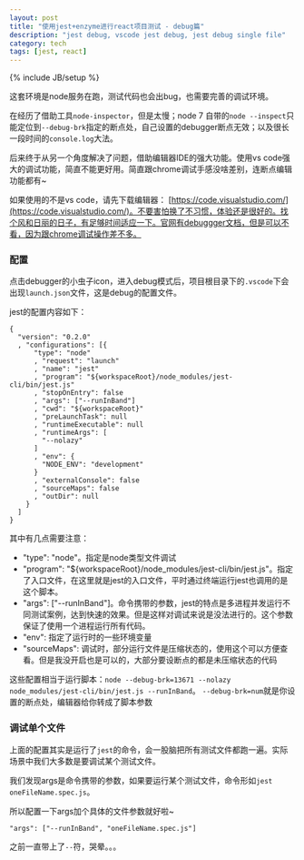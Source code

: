 ```yaml
---
layout: post
title: "使用jest+enzyme进行react项目测试 - debug篇"
description: "jest debug, vscode jest debug, jest debug single file"
category: tech
tags: [jest, react]
---
```

{% include JB/setup %}


这套环境是node服务在跑，测试代码也会出bug，也需要完善的调试环境。

在经历了借助工具`node-inspector`，但是太慢；node 7 自带的`node --inspect`只能定位到`--debug-brk`指定的断点处，自己设置的debugger断点无效；以及很长一段时间的`console.log`大法。

后来终于从另一个角度解决了问题，借助编辑器IDE的强大功能。使用vs code强大的调试功能，简直不能更好用。简直跟chrome调试手感没啥差别，连断点编辑功能都有~

如果使用的不是vs code，请先下载编辑器： [https://code.visualstudio.com/](https://code.visualstudio.com/)。不要害怕换了不习惯，体验还是很好的。找个风和日丽的日子，有足够时间适应一下。官网有debuggger文档，但是可以不看，因为跟chrome调试操作差不多。

### 配置

点击debugger的小虫子icon，进入debug模式后，项目根目录下的`.vscode`下会出现`launch.json`文件，这是debug的配置文件。

jest的配置内容如下：

    {
      "version": "0.2.0"
      , "configurations": [{
          "type": "node"
          , "request": "launch"
          , "name": "jest"
          , "program": "${workspaceRoot}/node_modules/jest-cli/bin/jest.js"
          , "stopOnEntry": false
          , "args": ["--runInBand"]
          , "cwd": "${workspaceRoot}"
          , "preLaunchTask": null
          , "runtimeExecutable": null
          , "runtimeArgs": [
            "--nolazy"
          ]
          , "env": {
            "NODE_ENV": "development"
          }
          , "externalConsole": false
          , "sourceMaps": false
          , "outDir": null
        }
      ]
    }


其中有几点需要注意：
 - "type": "node"。指定是node类型文件调试
 - "program": "${workspaceRoot}/node_modules/jest-cli/bin/jest.js"。指定了入口文件，在这里就是jest的入口文件，平时通过终端运行jest也调用的是这个脚本。
 - "args": ["--runInBand"]。命令携带的参数，jest的特点是多进程并发运行不同测试案例，达到快速的效果。但是这样对调试来说是没法进行的。这个参数保证了使用一个进程运行所有代码。
 - "env": 指定了运行时的一些环境变量
 - "sourceMaps": 调试时，部分运行文件是压缩状态的，使用这个可以方便查看。但是我没开启也是可以的，大部分要设断点的都是未压缩状态的代码

这些配置相当于运行脚本：`node --debug-brk=13671 --nolazy node_modules/jest-cli/bin/jest.js --runInBand`。 `--debug-brk=num`就是你设置的断点处，编辑器给你转成了脚本参数

### 调试单个文件

上面的配置其实是运行了`jest`的命令，会一股脑把所有测试文件都跑一遍。实际场景中我们大多数是要调试某个测试文件。

我们发现args是命令携带的参数，如果要运行某个测试文件，命令形如`jest oneFileName.spec.js`。

所以配置一下args加个具体的文件参数就好啦~

`"args": ["--runInBand", "oneFileName.spec.js"]` 

之前一直带上了`--`符，哭晕。。。

